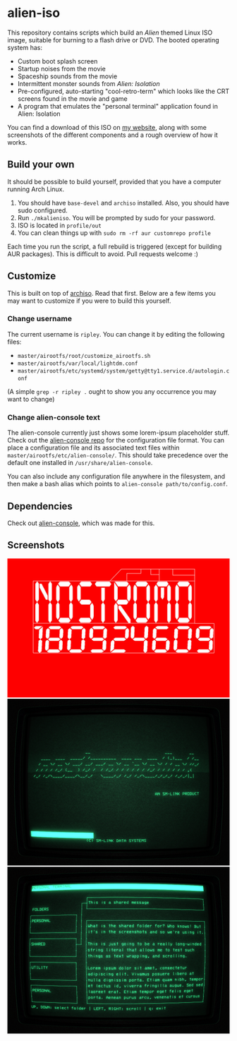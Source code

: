alien-iso
=========

This repository contains scripts which build an *Alien* themed Linux ISO image,
suitable for burning to a flash drive or DVD. The booted operating system has:

- Custom boot splash screen
- Startup noises from the movie
- Spaceship sounds from the movie
- Intermittent monster sounds from *Alien: Isolation*
- Pre-configured, auto-starting "cool-retro-term" which looks like the CRT
  screens found in the movie and game
- A program that emulates the "personal terminal" application found in Alien:
  Isolation

You can find a download of this ISO on [my website][], along with some
screenshots of the different components and a rough overview of how it works.

Build your own
--------------

It should be possible to build yourself, provided that you have a computer
running Arch Linux.

1. You should have `base-devel` and `archiso` installed. Also, you should have
   sudo configured.
2. Run `./mkalieniso`. You will be prompted by sudo for your password.
3. ISO is located in `profile/out`
4. You can clean things up with `sudo rm -rf aur customrepo profile`

Each time you run the script, a full rebuild is triggered (except for building
AUR packages). This is difficult to avoid. Pull requests welcome :)

Customize
---------

This is built on top of [archiso][]. Read that first. Below are a few items you
may want to customize if you were to build this yourself.

### Change username

The current username is `ripley`. You can change it by editing the following
files:

- `master/airootfs/root/customize_airootfs.sh`
- `master/airootfs/var/local/lightdm.conf`
- `master/airootfs/etc/systemd/system/getty@tty1.service.d/autologin.conf`

(A simple `grep -r ripley .` ought to show you any occurrence you may want to
change)

### Change alien-console text

The alien-console currently just shows some lorem-ipsum placeholder stuff. Check
out the [alien-console repo][] for the configuration file format. You can place
a configuration file and its associated text files within
`master/airootfs/etc/alien-console/`. This should take precedence over the
default one installed in `/usr/share/alien-console`.

You can also include any configuration file anywhere in the filesystem, and then
make a bash alias which points to `alien-console path/to/config.conf`.

Dependencies
------------

Check out [alien-console](https://github.com/brenns10/alien-console), which was
made for this.

Screenshots
-----------

![Boot screen](screenshots/01-boot.png)
![Console splash screen](screenshots/02-splash.png)
![Console main screen](screenshots/03-main.png)

[my website]: https://brennan.io/2017/06/14/alien-computer-card/
[custom repo]: https://wiki.archlinux.org/index.php/Pacman/Tips_and_tricks#Custom_local_repository
[archiso]: https://wiki.archlinux.org/index.php/archiso
[alien-console repo]: https://github.com/brenns10/alien-console
